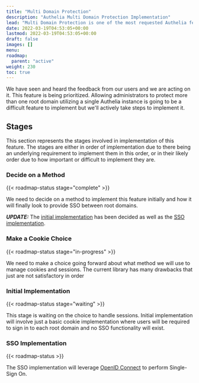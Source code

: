 ```yaml
---
title: "Multi Domain Protection"
description: "Authelia Multi Domain Protection Implementation"
lead: "Multi Domain Protection is one of the most requested Authelia features."
date: 2022-03-19T04:53:05+00:00
lastmod: 2022-03-19T04:53:05+00:00
draft: false
images: []
menu:
roadmap:
  parent: "active"
weight: 230
toc: true
---
```


We have seen and heard the feedback from our users and we are acting on it. This feature is being prioritized. Allowing
administrators to protect more than one root domain utilizing a single Authelia instance is going to be a difficult
feature to implement but we'll actively take steps to implement it.

## Stages

This section represents the stages involved in implementation of this feature. The stages are either in order of
implementation due to there being an underlying requirement to implement them in this order, or in their likely order
due to how important or difficult to implement they are.

### Decide on a Method

{{< roadmap-status stage="complete" >}}

We need to decide on a method to implement this feature initially and how it will finally look to provide SSO between
root domains.

_**UPDATE:**_ The [initial implementation](#initial-implementation) has been decided as well as the
[SSO implementation](#sso-implementation).

### Make a Cookie Choice

{{< roadmap-status stage="in-progress" >}}

We need to make a choice going forward about what method we will use to manage cookies and sessions. The current library
has many drawbacks that just are not satisfactory in order

### Initial Implementation

{{< roadmap-status stage="waiting" >}}

This stage is waiting on the choice to handle sessions. Initial implementation will involve just a basic cookie
implementation where users will be required to sign in to each root domain and no SSO functionality will exist.

### SSO Implementation

{{< roadmap-status >}}

The SSO implementation will leverage [OpenID Connect](openid-connect.md) to perform Single-Sign On.
